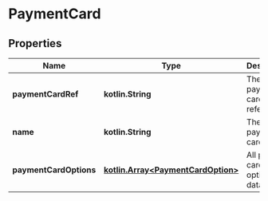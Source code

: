 
# PaymentCard

## Properties
Name | Type | Description | Notes
------------ | ------------- | ------------- | -------------
**paymentCardRef** | **kotlin.String** | The payment card reference |  [optional]
**name** | **kotlin.String** | The payment card name |  [optional]
**paymentCardOptions** | [**kotlin.Array&lt;PaymentCardOption&gt;**](PaymentCardOption.md) | All payment card options data |  [optional]



